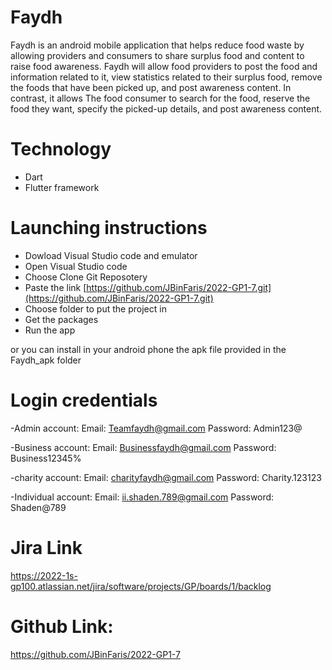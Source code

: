 # Faydh

Faydh is an android mobile application that helps reduce food waste by allowing providers and consumers to share surplus food and content to raise food awareness. Faydh will allow food providers to post the food and information related to it, view statistics related to their surplus food, remove the foods that have been picked up, and post awareness content. In contrast, it allows The food consumer to search for the food, reserve the food they want, specify the picked-up details, and post awareness content.


# Technology
- Dart
- Flutter framework

# Launching instructions
- Dowload Visual Studio code and emulator
- Open Visual Studio code
- Choose Clone Git Reposotery
- Paste the link
[https://github.com/JBinFaris/2022-GP1-7.git](https://github.com/JBinFaris/2022-GP1-7.git)
- Choose folder to put the project in
- Get the packages
- Run the app

or you can install in your android phone the apk file provided in the Faydh_apk folder 


# Login credentials

-Admin account: 
Email: Teamfaydh@gmail.com
Password: Admin123@


-Business account:
Email: Businessfaydh@gmail.com
Password: Business12345%


-charity account:
Email: charityfaydh@gmail.com
Password: Charity.123123


-Individual account:
Email: ii.shaden.789@gmail.com
Password: Shaden@789


# Jira Link
https://2022-1s-gp100.atlassian.net/jira/software/projects/GP/boards/1/backlog

# Github Link:
https://github.com/JBinFaris/2022-GP1-7

